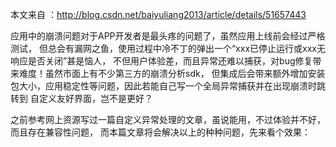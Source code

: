 本文来自 ：http://blog.csdn.net/baiyuliang2013/article/details/51657443

应用中的崩溃问题对于APP开发者是最头疼的问题了，虽然应用上线前会经过严格测试，
但总会有漏网之鱼，使用过程中冷不丁的弹出一个“xxx已停止运行或xxx无响应是否关闭”甚是恼人，
不但用户体验差，而且异常还难以捕获，对bug修复带来难度！虽然市面上有不少第三方的崩溃分析sdk，
但集成后会带来额外增加安装包大小，应用稳定性等问题，因此若能自己写一个全局异常捕获并在出现崩溃时跳转到
自定义友好界面，岂不是更好？

之前参考网上资源写过一篇自定义异常处理的文章，虽说能用，不过体验并不好，而且存在兼容性问题，
而本篇文章将会解决以上的种种问题，先来看个效果：